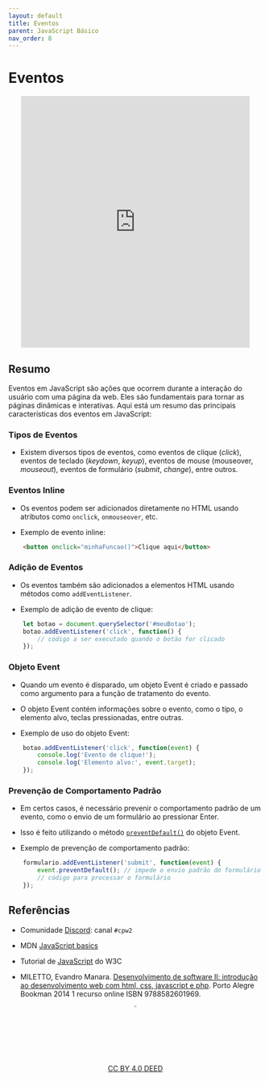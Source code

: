 ```yaml
---
layout: default
title: Eventos
parent: JavaScript Básico
nav_order: 8
---
```


# Eventos

<center>
<iframe src="https://cpw2.rpmhub.dev/eventos/slides/index.html#/" title="Eventos" width="90%" height="500" style="border:none;"></iframe>
</center>

## Resumo

Eventos em JavaScript são ações que ocorrem durante a interação do usuário com
uma página da web. Eles são fundamentais para tornar as páginas dinâmicas e
interativas. Aqui está um resumo das principais características dos eventos em
JavaScript:

### Tipos de Eventos

- Existem diversos tipos de eventos, como eventos de clique (_click_), eventos
de teclado (_keydown_, _keyup_), eventos de mouse (mouseover, _mouseout_),
eventos de formulário (_submit_, _change_), entre outros.

### Eventos Inline

- Os eventos podem ser adicionados diretamente no HTML usando atributos
como `onclick`, `onmouseover`, etc.

- Exemplo de evento inline:

```html
    <button onclick="minhaFuncao()">Clique aqui</button>
```

### Adição de Eventos

- Os eventos também são adicionados a elementos HTML usando métodos como
`addEventListener`.

- Exemplo de adição de evento de clique:

```javascript
    let botao = document.querySelector('#meuBotao');
    botao.addEventListener('click', function() {
        // código a ser executado quando o botão for clicado
    });
```

### Objeto Event

- Quando um evento é disparado, um objeto Event é criado e passado como
argumento para a função de tratamento do evento.

- O objeto Event contém informações sobre o evento, como o tipo, o elemento
alvo, teclas pressionadas, entre outras.

- Exemplo de uso do objeto Event:

```javascript
    botao.addEventListener('click', function(event) {
        console.log('Evento de clique!');
        console.log('Elemento alvo:', event.target);
    });
```

### Prevenção de Comportamento Padrão

- Em certos casos, é necessário prevenir o comportamento padrão de um evento,
como o envio de um formulário ao pressionar Enter.

- Isso é feito utilizando o método [`preventDefault()`](https://developer.mozilla.org/en-US/docs/Web/API/Event/preventDefault) do objeto Event.

- Exemplo de prevenção de comportamento padrão:

```javascript
    formulario.addEventListener('submit', function(event) {
        event.preventDefault(); // impede o envio padrão do formulário
        // código para processar o formulário
    });
```

## Referências

* Comunidade [Discord](https://discord.com/invite/C29cqvm): canal `#cpw2`

* MDN [JavaScript basics](https://developer.mozilla.org/en-US/docs/Learn/Getting_started_with_the_web/JavaScript_basics)

* Tutorial de [JavaScript](http://www.w3schools.com/js) do W3C

* MILETTO, Evandro Manara. [Desenvolvimento de software II: introdução ao desenvolvimento web com html, css, javascript e php](https://biblioteca.ifrs.edu.br/pergamum_ifrs/biblioteca_s/acesso_login.php?cod_acervo_acessibilidade=5020682&acesso=aHR0cHM6Ly9pbnRlZ3JhZGEubWluaGFiaWJsaW90ZWNhLmNvbS5ici9ib29rcy85Nzg4NTgyNjAxOTY5&label=acesso%20restrito). Porto Alegre Bookman 2014 1 recurso online ISBN 9788582601969.

<center>
<a href="https://github.com/rodrigoprestesmachado" target="blanck"><img src="../imgs/logo.png" alt="Rodrigo Prestes Machado" width="3%" height="3%" border=0 style="border:0; text-decoration:none; outline:none"></a><br/>
<a rel="license" href="http://creativecommons.org/licenses/by/4.0/">CC BY 4.0 DEED</a>
</center>